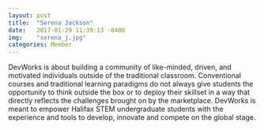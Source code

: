 ```yaml
---
layout: post
title:  "Serena Jackson"
date:   2017-01-29 11:39:13 -0400
img:    "serena_j.jpg"
categories: Member
---
```


DevWorks is about building a community of like-minded, driven, and motivated individuals outside of the traditional classroom. Conventional courses and traditional learning paradigms do not always give students the opportunity to think outside the box or to deploy their skillset in a way that directly reflects the challenges brought on by the marketplace. DevWorks is meant to empower Halifax STEM undergraduate students with the experience and tools to develop, innovate and compete on the global stage.